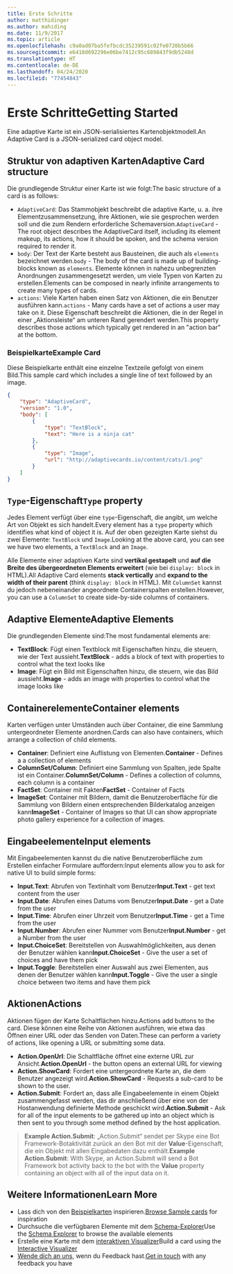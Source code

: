 ```yaml
---
title: Erste Schritte
author: matthidinger
ms.author: mahiding
ms.date: 11/9/2017
ms.topic: article
ms.openlocfilehash: c9a0ad07ba5fefbcdc35239591c02fe0720b5b66
ms.sourcegitcommit: e6418d692296e06be7412c95c689843f9db5240d
ms.translationtype: HT
ms.contentlocale: de-DE
ms.lasthandoff: 04/24/2020
ms.locfileid: "77454843"
---
```

# <a name="getting-started"></a><span data-ttu-id="e750e-102">Erste Schritte</span><span class="sxs-lookup"><span data-stu-id="e750e-102">Getting Started</span></span> 

<span data-ttu-id="e750e-103">Eine adaptive Karte ist ein JSON-serialisiertes Kartenobjektmodell.</span><span class="sxs-lookup"><span data-stu-id="e750e-103">An Adaptive Card is a JSON-serialized card object model.</span></span>

## <a name="adaptive-card-structure"></a><span data-ttu-id="e750e-104">Struktur von adaptiven Karten</span><span class="sxs-lookup"><span data-stu-id="e750e-104">Adaptive Card structure</span></span>

<span data-ttu-id="e750e-105">Die grundlegende Struktur einer Karte ist wie folgt:</span><span class="sxs-lookup"><span data-stu-id="e750e-105">The basic structure of a card is as follows:</span></span>

* <span data-ttu-id="e750e-106">`AdaptiveCard`: Das Stammobjekt beschreibt die adaptive Karte, u. a. ihre Elementzusammensetzung, ihre Aktionen, wie sie gesprochen werden soll und die zum Rendern erforderliche Schemaversion.</span><span class="sxs-lookup"><span data-stu-id="e750e-106">`AdaptiveCard` - The root object describes the AdaptiveCard itself, including its element makeup, its actions, how it should be spoken, and the schema version required to render it.</span></span>
* <span data-ttu-id="e750e-107">`body`: Der Text der Karte besteht aus Bausteinen, die auch als `elements` bezeichnet werden.</span><span class="sxs-lookup"><span data-stu-id="e750e-107">`body` - The body of the card is made up of building-blocks known as `elements`.</span></span> <span data-ttu-id="e750e-108">Elemente können in nahezu unbegrenzten Anordnungen zusammengesetzt werden, um viele Typen von Karten zu erstellen.</span><span class="sxs-lookup"><span data-stu-id="e750e-108">Elements can be composed in nearly infinite arrangements to create many types of cards.</span></span> 
* <span data-ttu-id="e750e-109">`actions`: Viele Karten haben einen Satz von Aktionen, die ein Benutzer ausführen kann.</span><span class="sxs-lookup"><span data-stu-id="e750e-109">`actions` - Many cards have a set of actions a user may take on it.</span></span> <span data-ttu-id="e750e-110">Diese Eigenschaft beschreibt die Aktionen, die in der Regel in einer „Aktionsleiste“ am unteren Rand gerendert werden.</span><span class="sxs-lookup"><span data-stu-id="e750e-110">This property describes those actions which typically get rendered in an "action bar" at the bottom.</span></span>

### <a name="example-card"></a><span data-ttu-id="e750e-111">Beispielkarte</span><span class="sxs-lookup"><span data-stu-id="e750e-111">Example Card</span></span>

<span data-ttu-id="e750e-112">Diese Beispielkarte enthält eine einzelne Textzeile gefolgt von einem Bild.</span><span class="sxs-lookup"><span data-stu-id="e750e-112">This sample card which includes a single line of text followed by an image.</span></span>

```json
{
    "type": "AdaptiveCard",
    "version": "1.0",
    "body": [
        {
            "type": "TextBlock",
            "text": "Here is a ninja cat"
        },
        {
            "type": "Image",
            "url": "http://adaptivecards.io/content/cats/1.png"
        }
    ]
}
```

## <a name="type-property"></a><span data-ttu-id="e750e-113">`Type`-Eigenschaft</span><span class="sxs-lookup"><span data-stu-id="e750e-113">`Type` property</span></span>

<span data-ttu-id="e750e-114">Jedes Element verfügt über eine `type`-Eigenschaft, die angibt, um welche Art von Objekt es sich handelt.</span><span class="sxs-lookup"><span data-stu-id="e750e-114">Every element has a `type` property which identifies what kind of object it is.</span></span> <span data-ttu-id="e750e-115">Auf der oben gezeigten Karte siehst du zwei Elemente: `TextBlock` und `Image`.</span><span class="sxs-lookup"><span data-stu-id="e750e-115">Looking at the above card, you can see we have two elements, a `TextBlock` and an `Image`.</span></span>

<span data-ttu-id="e750e-116">Alle Elemente einer adaptiven Karte sind **vertikal gestapelt** und **auf die Breite des übergeordneten Elements erweitert**  (wie bei `display: block` in HTML).</span><span class="sxs-lookup"><span data-stu-id="e750e-116">All Adaptive Card elements **stack vertically** and **expand to the width of their parent** (think `display: block` in HTML).</span></span> <span data-ttu-id="e750e-117">Mit `ColumnSet` kannst du jedoch nebeneinander angeordnete Containerspalten erstellen.</span><span class="sxs-lookup"><span data-stu-id="e750e-117">However, you can use a `ColumnSet` to create side-by-side columns of containers.</span></span>

## <a name="adaptive-elements"></a><span data-ttu-id="e750e-118">Adaptive Elemente</span><span class="sxs-lookup"><span data-stu-id="e750e-118">Adaptive Elements</span></span>

<span data-ttu-id="e750e-119">Die grundlegenden Elemente sind:</span><span class="sxs-lookup"><span data-stu-id="e750e-119">The most fundamental elements are:</span></span>

* <span data-ttu-id="e750e-120">**TextBlock**: Fügt einen Textblock mit Eigenschaften hinzu, die steuern, wie der Text aussieht.</span><span class="sxs-lookup"><span data-stu-id="e750e-120">**TextBlock** - adds a block of text with properties to control what the text looks like</span></span>
* <span data-ttu-id="e750e-121">**Image**: Fügt ein Bild mit Eigenschaften hinzu, die steuern, wie das Bild aussieht.</span><span class="sxs-lookup"><span data-stu-id="e750e-121">**Image** - adds an image with properties to control what the image looks like</span></span>

## <a name="container-elements"></a><span data-ttu-id="e750e-122">Containerelemente</span><span class="sxs-lookup"><span data-stu-id="e750e-122">Container elements</span></span>

<span data-ttu-id="e750e-123">Karten verfügen unter Umständen auch über Container, die eine Sammlung untergeordneter Elemente anordnen.</span><span class="sxs-lookup"><span data-stu-id="e750e-123">Cards can also have containers, which arrange a collection of child elements.</span></span>

* <span data-ttu-id="e750e-124">**Container**: Definiert eine Auflistung von Elementen.</span><span class="sxs-lookup"><span data-stu-id="e750e-124">**Container** - Defines a a collection of elements</span></span>
* <span data-ttu-id="e750e-125">**ColumnSet/Column**: Definiert eine Sammlung von Spalten, jede Spalte ist ein Container.</span><span class="sxs-lookup"><span data-stu-id="e750e-125">**ColumnSet/Column** - Defines a collection of columns, each column is a container</span></span>
* <span data-ttu-id="e750e-126">**FactSet**: Container mit Fakten</span><span class="sxs-lookup"><span data-stu-id="e750e-126">**FactSet** - Container of Facts</span></span>
* <span data-ttu-id="e750e-127">**ImageSet**: Container mit Bildern, damit die Benutzeroberfläche für die Sammlung von Bildern einen entsprechenden Bilderkatalog anzeigen kann</span><span class="sxs-lookup"><span data-stu-id="e750e-127">**ImageSet** - Container of Images so that UI can show appropriate photo gallery experience for a collection of images.</span></span>

## <a name="input-elements"></a><span data-ttu-id="e750e-128">Eingabeelemente</span><span class="sxs-lookup"><span data-stu-id="e750e-128">Input elements</span></span>

<span data-ttu-id="e750e-129">Mit Eingabeelementen kannst du die native Benutzeroberfläche zum Erstellen einfacher Formulare auffordern:</span><span class="sxs-lookup"><span data-stu-id="e750e-129">Input elements allow you to ask for native UI to build simple forms:</span></span>

* <span data-ttu-id="e750e-130">**Input.Text**: Abrufen von Textinhalt vom Benutzer</span><span class="sxs-lookup"><span data-stu-id="e750e-130">**Input.Text** - get text content from the user</span></span>
* <span data-ttu-id="e750e-131">**Input.Date**: Abrufen eines Datums vom Benutzer</span><span class="sxs-lookup"><span data-stu-id="e750e-131">**Input.Date** - get a Date from the user</span></span>
* <span data-ttu-id="e750e-132">**Input.Time**: Abrufen einer Uhrzeit vom Benutzer</span><span class="sxs-lookup"><span data-stu-id="e750e-132">**Input.Time** - get a Time from the user</span></span>
* <span data-ttu-id="e750e-133">**Input.Number**: Abrufen einer Nummer vom Benutzer</span><span class="sxs-lookup"><span data-stu-id="e750e-133">**Input.Number** - get a Number from the user</span></span>
* <span data-ttu-id="e750e-134">**Input.ChoiceSet**: Bereitstellen von Auswahlmöglichkeiten, aus denen der Benutzer wählen kann</span><span class="sxs-lookup"><span data-stu-id="e750e-134">**Input.ChoiceSet** - Give the user a set of choices and have them pick</span></span>
* <span data-ttu-id="e750e-135">**Input.Toggle**: Bereitstellen einer Auswahl aus zwei Elementen, aus denen der Benutzer wählen kann</span><span class="sxs-lookup"><span data-stu-id="e750e-135">**Input.Toggle** - Give the user a single choice between two items and have them pick</span></span>

## <a name="actions"></a><span data-ttu-id="e750e-136">Aktionen</span><span class="sxs-lookup"><span data-stu-id="e750e-136">Actions</span></span>

<span data-ttu-id="e750e-137">Aktionen fügen der Karte Schaltflächen hinzu.</span><span class="sxs-lookup"><span data-stu-id="e750e-137">Actions add buttons to the card.</span></span> <span data-ttu-id="e750e-138">Diese können eine Reihe von Aktionen ausführen, wie etwa das Öffnen einer URL oder das Senden von Daten.</span><span class="sxs-lookup"><span data-stu-id="e750e-138">These can perform a variety of actions, like opening a URL or submitting some data.</span></span>

* <span data-ttu-id="e750e-139">**Action.OpenUrl**: Die Schaltfläche öffnet eine externe URL zur Ansicht.</span><span class="sxs-lookup"><span data-stu-id="e750e-139">**Action.OpenUrl** - the button opens an external URL for viewing</span></span>
* <span data-ttu-id="e750e-140">**Action.ShowCard**: Fordert eine untergeordnete Karte an, die dem Benutzer angezeigt wird.</span><span class="sxs-lookup"><span data-stu-id="e750e-140">**Action.ShowCard** - Requests a sub-card to be shown to the user.</span></span>
* <span data-ttu-id="e750e-141">**Action.Submit**: Fordert an, dass alle Eingabeelemente in einem Objekt zusammengefasst werden, das dir anschließend über eine von der Hostanwendung definierte Methode geschickt wird.</span><span class="sxs-lookup"><span data-stu-id="e750e-141">**Action.Submit** - Ask for all of the input elements to be gathered up into an object which is then sent to you through some method defined by the host application.</span></span>

> <span data-ttu-id="e750e-142">**Example Action.Submit**: „Action.Submit“ sendet per Skype eine Bot Framework-Botaktivität zurück an den Bot mit der **Value**-Eigenschaft, die ein Objekt mit allen Eingabedaten dazu enthält.</span><span class="sxs-lookup"><span data-stu-id="e750e-142">**Example Action.Submit**: With Skype, an Action.Submit will send a Bot Framework bot activity back to the bot with the **Value** property containing an object with all of the input data on it.</span></span>

## <a name="learn-more"></a><span data-ttu-id="e750e-143">Weitere Informationen</span><span class="sxs-lookup"><span data-stu-id="e750e-143">Learn More</span></span>

* <span data-ttu-id="e750e-144">Lass dich von den [Beispielkarten](http://adaptivecards.io/samples/) inspirieren.</span><span class="sxs-lookup"><span data-stu-id="e750e-144">[Browse Sample cards](http://adaptivecards.io/samples/) for inspiration</span></span>
* <span data-ttu-id="e750e-145">Durchsuche die verfügbaren Elemente mit dem [Schema-Explorer](http://adaptivecards.io/explorer)</span><span class="sxs-lookup"><span data-stu-id="e750e-145">Use the [Schema Explorer](http://adaptivecards.io/explorer) to browse the available elements</span></span>
* <span data-ttu-id="e750e-146">Erstelle eine Karte mit dem [interaktiven Visualizer](http://adaptivecards.io/visualizer/)</span><span class="sxs-lookup"><span data-stu-id="e750e-146">Build a card using the [Interactive Visualizer](http://adaptivecards.io/visualizer/)</span></span>
* <span data-ttu-id="e750e-147">[Wende dich an uns](http://adaptivecards.io/connect), wenn du Feedback hast.</span><span class="sxs-lookup"><span data-stu-id="e750e-147">[Get in touch](http://adaptivecards.io/connect) with any feedback you have</span></span>
